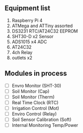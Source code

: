 ## Equipment list

1. Raspberry Pi 4
2. ATMega and ATTiny assorted
3. DS3231 RTC/AT24C32 EEPROM
4. SHT30-D x2 Sensor
5. ADS1015 x4 ADC
6. AT24C32
7. 4ch Relay
8. outlets x2

## Modules in process

- [ ] Envro Monitor (SHT-30)
- [ ] Soil Monitor (Cap)
- [ ] Soil Monitor (Therm)
- [ ] Real Time Clock (RTC)
- [ ] Irrigation Control (Mot)
- [ ] Enviro Control (Relay)
- [ ] Soil Sensor Calibration (Soft)
- [ ] Internal Monitoring Temp/Power
